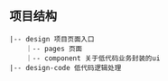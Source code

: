 ## 项目结构

```
|-- design 项目页面入口
	｜-- pages 页面
	｜-- component 关于低代码业务封装的ui
|-- design-code 低代码逻辑处理

```

